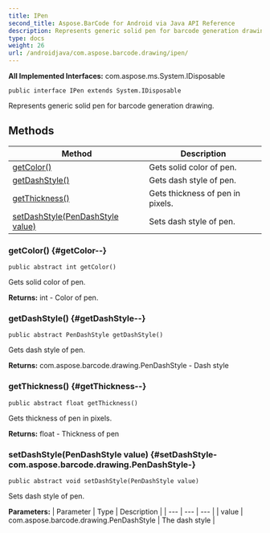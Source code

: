 ```yaml
---
title: IPen
second_title: Aspose.BarCode for Android via Java API Reference
description: Represents generic solid pen for barcode generation drawing.
type: docs
weight: 26
url: /androidjava/com.aspose.barcode.drawing/ipen/
---
```

**All Implemented Interfaces:**
com.aspose.ms.System.IDisposable
```
public interface IPen extends System.IDisposable
```

Represents generic solid pen for barcode generation drawing.
## Methods

| Method | Description |
| --- | --- |
| [getColor()](#getColor--) | Gets solid color of pen. |
| [getDashStyle()](#getDashStyle--) | Gets dash style of pen. |
| [getThickness()](#getThickness--) | Gets thickness of pen in pixels. |
| [setDashStyle(PenDashStyle value)](#setDashStyle-com.aspose.barcode.drawing.PenDashStyle-) | Sets dash style of pen. |
### getColor() {#getColor--}
```
public abstract int getColor()
```


Gets solid color of pen.

**Returns:**
int - Color of pen.
### getDashStyle() {#getDashStyle--}
```
public abstract PenDashStyle getDashStyle()
```


Gets dash style of pen.

**Returns:**
com.aspose.barcode.drawing.PenDashStyle - Dash style
### getThickness() {#getThickness--}
```
public abstract float getThickness()
```


Gets thickness of pen in pixels.

**Returns:**
float - Thickness of pen
### setDashStyle(PenDashStyle value) {#setDashStyle-com.aspose.barcode.drawing.PenDashStyle-}
```
public abstract void setDashStyle(PenDashStyle value)
```


Sets dash style of pen.

**Parameters:**
| Parameter | Type | Description |
| --- | --- | --- |
| value | com.aspose.barcode.drawing.PenDashStyle | The dash style |

